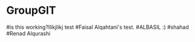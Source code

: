 # GroupGIT
#is this working?llikjlikj
test
#Faisal Alqahtani's test.
#ALBASIL :)
#shahad
#Renad Alqurashi